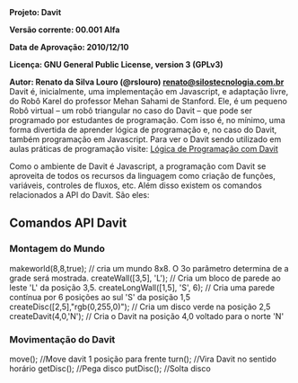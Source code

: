 <strong>
Projeto:                Davit

Versão corrente:        00.001 Alfa

Data de Aprovação:      2010/12/10

Licença: GNU General    Public License, version 3 (GPLv3)

Autor: Renato da Silva Louro (@rslouro) renato@silostecnologia.com.br
</strong>
Davit é, inicialmente, uma implementação em Javascript, e adaptação livre, do Robô Karel do professor Mehan Sahami de Stanford. Ele, é um pequeno Robô virtual – um robô triangular no caso do Davit – que pode ser programado por estudantes de programação. Com isso é, no mínimo, uma forma divertida de aprender lógica de programação e, no caso do Davit, também programação em Javascript.
Para ver o Davit sendo utilizado em aulas práticas de programação visite:
<a href=http://www.aprenderprogramar.com.br/logica-programacao-davit/>Lógica de Programação com Davit</a>

Como o ambiente de Davit é Javascript, a programação com Davit se aproveita de todos os recursos da linguagem como criação de funções, variáveis, controles de fluxos, etc.
Além disso existem os comandos relacionados a API do Davit. São eles:

<h2>Comandos API Davit</h2>
<h3>Montagem do Mundo</h3>
   makeworld(8,8,true); // cria um mundo 8x8. O 3o parâmetro determina de a grade será mostrada.     
   createWall([3,5], 'L'); // Cria um bloco de parede ao leste 'L' da posição 3,5.
   createLongWall([1,5], 'S', 6); // Cria uma parede contínua por 6 posições ao sul 'S' da posição 1,5
   createDisc([2,5],"rgb(0,255,0)"); // Cria um disco verde na posição 2,5
   createDavit(4,0,'N'); // Cria o Davit na posição 4,0 voltado para o norte 'N'
<h3>Movimentação do Davit</h3>
   move(); //Move davit 1 posição para frente
   turn(); //Vira Davit no sentido horário
   getDisc(); //Pega disco
   putDisc(); //Solta disco
